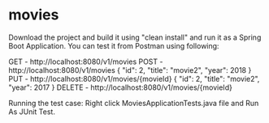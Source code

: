 # movies

Download the project and build it using "clean install" and run it as a Spring Boot Application.
You can test it from Postman using following:

GET - http://localhost:8080/v1/movies
POST - http://localhost:8080/v1/movies
  {
        "id": 2,
        "title": "movie2",
        "year": 2018
    }
PUT - http://localhost:8080/v1/movies/{movieId}
  {
        "id": 2,
        "title": "movie2",
        "year": 2017
    }
DELETE - http://localhost:8080/v1/movies/{movieId}

Running the test case:
Right click MoviesApplicationTests.java file and Run As JUnit Test.
